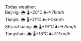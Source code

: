 Today weather:  
Beijing: 🌦   🌡️+20°C 🌬️↖7km/h  
Tianjin: 🌦   🌡️+21°C 🌬️←5km/h  
Shijiazhuang: 🌦   🌡️+19°C 🌬️→7km/h  
Tangshan: 🌦   🌡️+18°C 🌬️↗11km/h  
